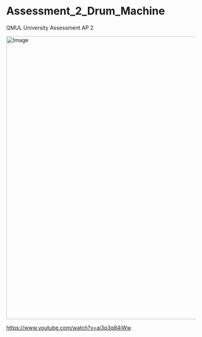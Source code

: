 # Assessment_2_Drum_Machine
QMUL University Assessment AP 2

<img width="754" alt="Image" src="https://github.com/Bastow2000/Assessment_2_Drum_Machine/assets/77554338/c370b2f8-6027-4886-9e8f-4a04e8ca2b89">

https://www.youtube.com/watch?v=aj3p3q84iWw

